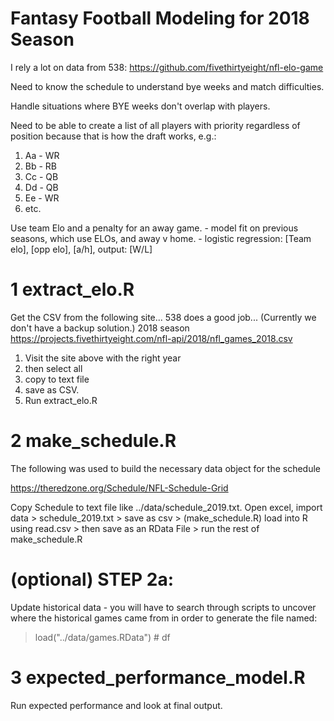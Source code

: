 # Fantasy Football Modeling for 2018 Season 

I rely a lot on data from 538: https://github.com/fivethirtyeight/nfl-elo-game

Need to know the schedule to understand bye weeks and match difficulties.

Handle situations where BYE weeks don't overlap with players.

Need to be able to create a list of all players with priority regardless of position because that is how the draft works, e.g.:

1. Aa - WR
2. Bb - RB
3. Cc - QB
4. Dd - QB
5. Ee - WR
6. etc.

Use team Elo and a penalty for an away game. - model fit on previous seasons, which use ELOs, and away v home. - logistic regression: [Team elo], [opp elo], [a/h], output: [W/L]

# 1 extract_elo.R

Get the CSV from the following site... 538 does a good job... (Currently we don't have a backup solution.)
2018 season
https://projects.fivethirtyeight.com/nfl-api/2018/nfl_games_2018.csv

1) Visit the site above with the right year
2) then select all
3) copy to text file
4) save as CSV.
5) Run extract_elo.R

# 2 make_schedule.R

The following was used to build the necessary data object for the schedule

https://theredzone.org/Schedule/NFL-Schedule-Grid

Copy Schedule to text file like ../data/schedule_2019.txt. Open excel, import data > schedule_2019.txt > save as csv > (make_schedule.R) load into R using read.csv > then save as an RData File > run the rest of make_schedule.R

# (optional) STEP 2a:

Update historical data - you will have to search through scripts to uncover where the historical games came from in order to generate the file named:

> load("../data/games.RData") # df

# 3 expected_performance_model.R

Run expected performance and look at final output.
